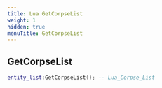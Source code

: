 ```yaml
---
title: Lua GetCorpseList
weight: 1
hidden: true
menuTitle: GetCorpseList
---
```

## GetCorpseList
```lua
entity_list:GetCorpseList(); -- Lua_Corpse_List
```